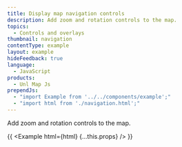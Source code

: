 ```yaml
---
title: Display map navigation controls
description: Add zoom and rotation controls to the map.
topics:
  - Controls and overlays
thumbnail: navigation
contentType: example
layout: example
hideFeedback: true
language:
  - JavaScript
products:
  - Unl Map Js
prependJs:
  - "import Example from '../../components/example';"
  - "import html from './navigation.html';"
---
```


Add zoom and rotation controls to the map.

{{ <Example html={html} {...this.props} /> }}
